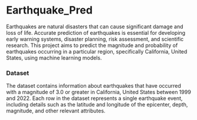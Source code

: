 # Earthquake_Pred

Earthquakes are natural disasters that can cause significant damage and loss of life. Accurate prediction of earthquakes is essential for developing early warning systems, disaster planning, risk assessment, and scientific research. This project aims to predict the magnitude and probability of earthquakes occurring in a particular region, specifically California, United States, using machine learning models.

<h3>Dataset</h3>
The dataset contains information about earthquakes that have occurred with a magnitude of 3.0 or greater in California, United States between 1999 and 2022.
Each row in the dataset represents a single earthquake event, including details such as the latitude and longitude of the epicenter, depth, magnitude, and other relevant attributes.

